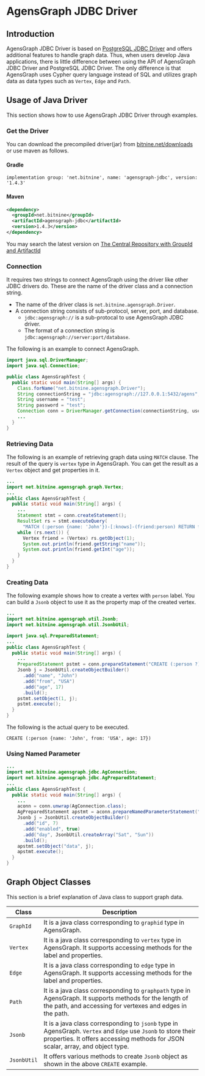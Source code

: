 # AgensGraph JDBC Driver

## Introduction ##

AgensGraph JDBC Driver is based on [PostgreSQL JDBC Driver](https://jdbc.postgresql.org/) and offers additional features to handle graph data. Thus, when users develop Java applications, there is little difference between using the API of AgensGraph JDBC Driver and PostgreSQL JDBC Driver. The only difference is that AgensGraph uses Cypher query language instead of SQL and utilizes graph data as data types such as `Vertex`, `Edge` and `Path`.

## Usage of Java Driver ##

This section shows how to use AgensGraph JDBC Driver through examples.

### Get the Driver ###

You can download the precompiled driver(jar) from [bitnine.net/downloads](http://bitnine.net/downloads) or use maven as follows.

#### Gradle ####

```
implementation group: 'net.bitnine', name: 'agensgraph-jdbc', version: '1.4.3'
```

#### Maven ####

```xml
<dependency>
  <groupId>net.bitnine</groupId>
  <artifactId>agensgraph-jdbc</artifactId>
  <version>1.4.3</version>
</dependency>
```

You may search the latest version on [The Central Repository with GroupId and ArtifactId](http://search.maven.org/#search%7Cgav%7C1%7Cg%3A%22net.bitnine%22%20AND%20a%3A%22agensgraph-jdbc%22)

### Connection ###

It requires two strings to connect AgensGraph using the driver like other JDBC drivers do. These are the name of the driver class and a connection string.

* The name of the driver class is `net.bitnine.agensgraph.Driver`.
* A connection string consists of sub-protocol, server, port, and database.
  * `jdbc:agensgraph://` is a sub-protocal to use AgensGraph JDBC driver.
  * The format of a connection string is `jdbc:agensgraph://server:port/database`.

The following is an example to connect AgensGraph.

```java
import java.sql.DriverManager;
import java.sql.Connection;

public class AgensGraphTest {
  public static void main(String[] args) {
    Class.forName("net.bitnine.agensgraph.Driver");
    String connectionString = "jdbc:agensgraph://127.0.0.1:5432/agens";
	String username = "test";
	String password = "test";
    Connection conn = DriverManager.getConnection(connectionString, username, password);
    ...
  }
}
```

### Retrieving Data ###

The following is an example of retrieving graph data using `MATCH` clause. The result of the query is `vertex` type in AgensGraph. You can get the result as a `Vertex` object and get properties in it.

```java
...
import net.bitnine.agensgraph.graph.Vertex;
...
public class AgensGraphTest {
  public static void main(String[] args) {
    ...
    Statement stmt = conn.createStatement();
    ResultSet rs = stmt.executeQuery(
      "MATCH (:person {name: 'John'})-[:knows]-(friend:person) RETURN friend");
    while (rs.next()) {
      Vertex friend = (Vertex) rs.getObject(1);
      System.out.println(friend.getString("name"));
      System.out.println(friend.getInt("age"));
    }
  }
}
```

### Creating Data ###

The following example shows how to create a vertex with `person` label. You can build a `Jsonb` object to use it as the property map of the created vertex.

```java
...
import net.bitnine.agensgraph.util.Jsonb;
import net.bitnine.agensgraph.util.JsonbUtil;

import java.sql.PreparedStatement;
...
public class AgensGraphTest {
  public static void main(String[] args) {
    ...
    PreparedStatement pstmt = conn.prepareStatement("CREATE (:person ?)");
	Jsonb j = JsonbUtil.createObjectBuilder()
      .add("name", "John")
      .add("from", "USA")
      .add("age", 17)
      .build();
    pstmt.setObject(1, j);
    pstmt.execute();
  }
}
```

The following is the actual query to be executed.

`CREATE (:person {name: 'John', from: 'USA', age: 17})`

### Using Named Parameter ###

```java
...
import net.bitnine.agensgraph.jdbc.AgConnection;
import net.bitnine.agensgraph.jdbc.AgPreparedStatement;
...
public class AgensGraphTest {
  public static void main(String[] args) {
    ...
    aconn = conn.unwrap(AgConnection.class);
    AgPreparedStatement apstmt = aconn.prepareNamedParameterStatement("CREATE ($data)");
	Jsonb j = JsonbUtil.createObjectBuilder()
      .add("id", 7)
      .add("enabled", true)
      .add("day", JsonbUtil.createArray("Sat", "Sun"))
      .build();
    apstmt.setObject("data", j);
    apstmt.execute();
  }
}
```

## Graph Object Classes ##

This section is a brief explanation of Java class to support graph data.

| Class        | Description |
| ------------ | ----------- |
| `GraphId`    | It is a java class corresponding to `graphid` type in AgensGraph. |
| `Vertex`     | It is a java class corresponding to `vertex` type in AgensGraph. It supports accessing methods for the label and properties. |
| `Edge`       | It is a java class corresponding to `edge` type in AgensGraph. It supports accessing methods for the label and properties. |
| `Path`       | It is a java class corresponding to `graphpath` type in AgensGraph. It supports methods for the length of the path, and accessing for vertexes and edges in the path. |
| `Jsonb`      | It is a java class corresponding to `jsonb` type in AgensGraph. `Vertex` and `Edge` use `Jsonb` to store their properties. It offers accessing methods for JSON scalar, array, and object type. |
| `JsonbUtil`  | It offers various methods to create `Jsonb` object as shown in the above `CREATE` example. |
